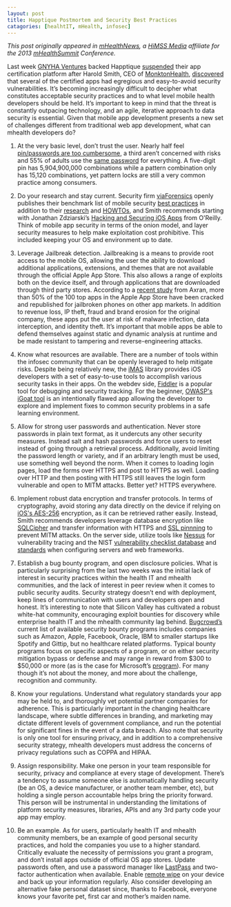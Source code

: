 ```yaml
---
layout: post
title: Happtique Postmortem and Security Best Practices
catagories: [healhtIT, mHealth, infosec]
---
```

*This post originally appeared in [mHealthNews][mHealthNews], a [HiMSS Media][HiMSS Media] affiliate for the 2013 [mHealthSummit][mHealthSummit] Conference.*      



Last week [GNYHA Ventures][1] backed Happtique [suspended][2] their app certification platform after Harold Smith, CEO of [MonktonHealth][3], [discovered][4] that several of the certified apps had egregious and easy-to-avoid security vulnerabilities. It’s becoming increasingly difficult to decipher what constitutes acceptable security practices and to what level mobile health developers should be held. It’s important to keep in mind that the threat is constantly outpacing technology, and an agile, iterative approach to data security is essential. Given that mobile app development presents a new set of challenges different from traditional web app development, what can mhealth developers do?  

1) At the very basic level, don’t trust the user.  Nearly half feel [pin/passwords are too cumbersome][5], a third aren’t concerned with risks and 55% of adults use the [same password][6] for everything. A five-digit pin has 5,904,900,000 combinations while a pattern combination only has  15,120 combinations, yet pattern locks are still a very common practice among consumers.

2) Do your research and stay current.  Security firm [viaForensics][7] openly publishes their benchmark list of mobile security [best practices][8] in addition to their [research][9] and [HOWTOs][10], and Smith recommends starting with Jonathan Zdziarski’s [Hacking and Securing iOS Apps][11] from O'Reilly.  Think of mobile app security in terms of the onion model, and layer security measures to help make exploitation cost prohibitive.  This included keeping your OS and environment up to date.

3) Leverage Jailbreak detection. Jailbreaking is a means to provide root access to the mobile OS, allowing the user the ability to download additional applications, extensions, and themes that are not available through the official Apple App Store. This also allows a range of exploits both on the device itself, and through applications that are downloaded through third party stores.  According to a [recent study][12] from Axran, more than 50% of the 100 top apps in the Apple App Store have been cracked and republished for jailbroken phones on other app markets.  In addition to revenue loss, IP theft, fraud and brand erosion for the original company, these apps put the user at risk of malware infection, data interception, and identity theft. It’s important that mobile apps be able to defend themselves against static and dynamic analysis at runtime and be made resistant to tampering and reverse-engineering attacks.

4) Know what resources are available. There are a number of tools within the infosec community that can be openly leveraged to help mitigate risks.  Despite being relatively new, the [iMAS][13] library provides iOS developers with a set of easy-to-use tools to accomplish various security tasks in their apps. On the webdev side, [Fiddler][14] is a popular tool for debugging and security tracking.  For the beginner, [OWASP's iGoat tool][15] is an intentionally flawed app allowing the developer to explore and implement fixes to common security problems in a safe learning environment. 

5) Allow for strong user passwords and authentication. Never store passwords in plain text format, as it undercuts any other security measures.  Instead salt and hash passwords and force users to reset instead of going through a retrieval process.  Additionally, avoid limiting the password length or variety, and if an arbitrary length must be used, use something well beyond the norm.  When it comes to loading login pages, load the forms over HTTPS and post to HTTPS as well.  Loading over HTTP and then posting with HTTPS still leaves the login form vulnerable and open to MITM attacks.  Better yet?  HTTPS everywhere.  

6) Implement robust data encryption and transfer protocols.  In terms of cryptography, avoid storing any data directly on the device if relying on [iOS's AES-256][16] encryption, as it can be retrieved rather easily. Instead, Smith recommends developers leverage database encryption like [SQLCipher][17] and transfer information with HTTPS and [SSL pinnning][18] to prevent MITM attacks. On the server side, utilize tools like [Nessus][19] for vulnerability tracing and the NIST [vulnerability checklist database][20]  and [standards][21] when configuring servers and web frameworks. 

7) Establish a bug bounty program, and open disclosure policies. What is particularly surprising from the last two weeks was the initial lack of interest in security practices within the health IT and mhealth communities, and the lack of interest in peer review when it comes to public security audits. Security strategy doesn’t end with deployment, keep lines of communication with users and developers open and honest.   It’s interesting to note that Silicon Valley has cultivated a robust white-hat community, encouraging exploit bounties for discovery while enterprise health IT and the mhealth community lag behind.  [Bugcrowd’s][22] current list of available security bounty programs includes companies such as Amazon, Apple, Facebook, Oracle, IBM to smaller startups like Spotify and Gittip, but no healthcare related platforms.  Typical bounty programs focus on specific aspects of a program, or on either security mitigation bypass or defense and may range in reward from $300 to $50,000 or more (as is the case for Microsoft’s [program][23]).  For many though it’s not about the money, and more about the challenge, recognition and community.  

8) Know your regulations. Understand what regulatory standards your app may be held to, and thoroughly vet potential partner companies for adherence.  This is particularly important in the changing healthcare landscape, where subtle differences in branding, and marketing may dictate different levels of government compliance, and run the potential for significant fines in the event of a data breach. Also note that security is only one tool for ensuring privacy, and in addition to a comprehensive security strategy, mhealth developers must address the concerns of privacy regulations such as COPPA and HIPAA. 

9) Assign responsibility.  Make one person in your team responsible for security, privacy and compliance at every stage of development.  There’s a tendency to assume someone else is automatically handling security (be an OS, a device manufacturer, or another team member, etc), but holding a single person accountable helps bring the priority forward. This person will be instrumental in understanding the limitations of platform security measures, libraries, APIs and any 3rd party code your app may employ. 


10)  Be an example.  As for users, particularly health IT and mhealth community members, be an example of good personal security practices, and hold the companies you use to a higher standard.  Critically evaluate the necessity of permissions you grant a program, and don’t install apps outside of official OS app stores. Update passwords often, and use a password manager like [LastPass][24] and two-factor authentication when available.  Enable [remote wipe][25] on your device and back up your information regularly.  Also consider developing an alternative fake personal dataset since, thanks to Facebook, everyone knows  your favorite pet, first car and mother’s maiden name.  



[mHealthNews]: http://www.mhealthnews.com
[HiMSS Media]: http://www.himssmedia.com
[mHealthSummit]: http://www.mhealthsummit.org


[1]: http://www.gnyha.org/2877/Default.aspx
[2]: http://www.happtique.com/app-certification/registry-statement/
[3]: https://monktonhealth.com/
[4]: http://whats.harold.in/2013/12/certification-for-lack-of-certification.html
[5]: http://confidenttechnologies.com/news_events/survey-shows-smartphone-users-choose-%20convenience-over-security
[6]: http://media.ofcom.org.uk/2013/04/23/uk-adults-taking-online-password-security-risks/
[7]: http://www.viaforensics.com
[8]:  https://viaforensics.com/resources/reports/best-practices-ios-android-secure-mobile-development/
[9]: https://viaforensics.com/resources/presentations/
[10]: https://santoku-linux.com/howtos
[11]: http://shop.oreilly.com/product/0636920023234.do
[12]: http://www.arxan.com/resources/state-of-security-in-the-app-economy/
[13]: https://github.com/project-imas/about
[14]: http://fiddler2.com/
[15]: https://www.owasp.org/index.php/OWASP_iGoat_Project
[16]: http://www.computerworld.com/s/article/9233078/Kenneth_van_Wyk_The_good_and_bad_of_Android_and_iOS
[17]: http://sqlcipher.net/
[18]: https://www.owasp.org/index.php/Certificate_and_Public_Key_Pinning
[19]: http://www.tenable.com/products/nessus-perimeter-service
[20]: http://web.nvd.nist.gov/view/ncp/repository
[21]: http://www.nist.gov/itl/cyberframework.cfm
[22]: https://bugcrowd.com/list-of-bug-bounty-programs/
[23]: http://technet.microsoft.com/en-us/security/dn425036
[24]: https://lastpass.com/
[25]: https://support.google.com/a/answer/173390?hl=en


